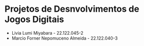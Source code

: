 # Projetos de Desnvolvimentos de Jogos Digitais

- Livia Lumi Miyabara - 22.122.045-2
- Marcio Forner Nepomuceno Almeida - 22.122.040-3
